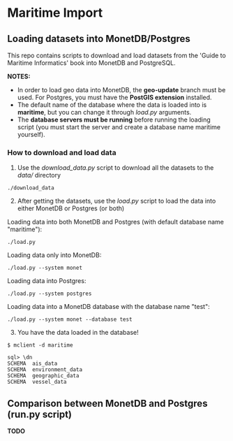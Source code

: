 # Maritime Import
## Loading datasets into MonetDB/Postgres
This repo contains scripts to download and load datasets from the 'Guide to Maritime Informatics' book into MonetDB and PostgreSQL. 

**NOTES:**
* In order to load geo data into MonetDB, the **geo-update** branch must be used. For Postgres, you must have the **PostGIS extension** installed.
* The default name of the database where the data is loaded into is **maritime**, but you can change it through *load.py* arguments.
* The **database servers must be running** before running the loading script (you must start the server and create a database name maritime yourself).

### How to download and load data
1. Use the *download_data.py* script to download all the datasets to the *data/* directory
```
./download_data
```
2. After getting the datasets, use the *load.py* script to load the data into either MonetDB or Postgres (or both)

Loading data into both MonetDB and Postgres (with default database name "maritime"):
```
./load.py
```
Loading data only into MonetDB:
```
./load.py --system monet
```
Loading data into Postgres:
```
./load.py --system postgres
```
Loading data into a MonetDB database with the database name "test":
```
./load.py --system monet --database test
```

3. You have the data loaded in the database!
```
$ mclient -d maritime

sql> \dn
SCHEMA  ais_data
SCHEMA  environment_data
SCHEMA  geographic_data
SCHEMA  vessel_data
```

## Comparison between MonetDB and Postgres (run.py script)
**TODO**
